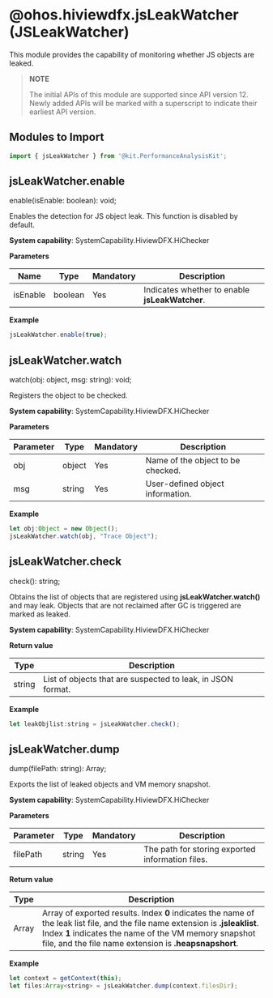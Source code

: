 # @ohos.hiviewdfx.jsLeakWatcher (JSLeakWatcher)

This module provides the capability of monitoring whether JS objects are leaked.

> **NOTE**
>
> The initial APIs of this module are supported since API version 12. Newly added APIs will be marked with a superscript to indicate their earliest API version.

## Modules to Import

```js
import { jsLeakWatcher } from '@kit.PerformanceAnalysisKit';
```


## jsLeakWatcher.enable

enable(isEnable: boolean): void;

Enables the detection for JS object leak. This function is disabled by default.

**System capability**: SystemCapability.HiviewDFX.HiChecker

**Parameters**

| Name | Type | Mandatory | Description |
| -------- | -------- | -------- | -------- |
| isEnable | boolean | Yes | Indicates whether to enable **jsLeakWatcher**. |

**Example**

```js
jsLeakWatcher.enable(true);
```


## jsLeakWatcher.watch

watch(obj: object, msg: string): void;

Registers the object to be checked.

**System capability**: SystemCapability.HiviewDFX.HiChecker

**Parameters**

| Parameter | Type | Mandatory | Description |
| -------- | -------- | -------- | -------- |
| obj | object | Yes | Name of the object to be checked. |
| msg | string | Yes | User-defined object information. |

**Example**

```js
let obj:Object = new Object();
jsLeakWatcher.watch(obj, "Trace Object");
```


## jsLeakWatcher.check

check(): string;

Obtains the list of objects that are registered using **jsLeakWatcher.watch()** and may leak. Objects that are not reclaimed after GC is triggered are marked as leaked.

**System capability**: SystemCapability.HiviewDFX.HiChecker

**Return value**

| Type   | Description                                                      |
| ------- | ---------------------------------------------------------- |
| string | List of objects that are suspected to leak, in JSON format. |

**Example**
```js
let leakObjlist:string = jsLeakWatcher.check();
```


## jsLeakWatcher.dump

dump(filePath: string): Array<string>;

Exports the list of leaked objects and VM memory snapshot.

**System capability**: SystemCapability.HiviewDFX.HiChecker

**Parameters**

| Parameter | Type | Mandatory | Description |
| -------- | -------- | -------- | -------- |
| filePath | string | Yes | The path for storing exported information files. |

**Return value**

| Type   | Description                                                      |
| ------- | ---------------------------------------------------------- |
| Array<string> | Array of exported results. Index **0** indicates the name of the leak list file, and the file name extension is **.jsleaklist**. Index **1** indicates the name of the VM memory snapshot file, and the file name extension is **.heapsnapshort**. |

**Example**

```js
let context = getContext(this);
let files:Array<string> = jsLeakWatcher.dump(context.filesDir);
```
